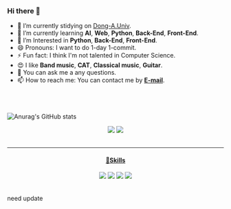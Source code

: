 ### Hi there 👋


- 🔭 I’m currently stidying on [Dong-A.Univ](donga.ac.kr).
- 🌱 I’m currently learning **AI**, **Web**, **Python**, **Back-End**, **Front-End**.
- 🤨 I’m Interested in **Python**, **Back-End**, **Front-End**.
- 😄 Pronouns: I want to do 1-day 1-commit.
- ⚡ Fun fact: I think I'm not talented in Computer Science.
- 😍 I like **Band music**, **CAT**, **Classical music**, **Guitar**.
- 💬 You can ask me a any questions.
- 📫 How to reach me: You can contact me by **[E-mail](moomin9805@gmail.com)**.
<br/>
<br/>
<!--<a href="버튼을 눌렀을 때 이동할 링크" target="_blank"><img src="https://img.shields.io/badge/뱃지레이블-배경색?style=뱃지모양&logo=로고&logoColor=로고색상"/></a>-->

![Anurag's GitHub stats](https://github-readme-stats.vercel.app/api?username=98moomin&show_icons=true&theme=radical)

<div align=center>
<a href="https://www.instagram.com/msnswoe/" target="_blank"><img src="https://img.shields.io/badge/msnswoe-FF3399?style=flat-square&logo=instagram&logoColor=white"/></a>
<a href="https://github.com/98moomin" target="_blank"><img src="https://hits.seeyoufarm.com/api/count/incr/badge.svg?url=https%3A%2F%2Fgithub.com%2F98moomin&count_bg=%23000000&title_bg=%23FFCD61&icon=verizon.svg&icon_color=%23FF0000&title=HITS&edge_flat=true"/></a>
</div>
<!--[![Hits](https://hits.seeyoufarm.com/api/count/incr/badge.svg?url=https%3A%2F%2Fgithub.com%2F98moomin&count_bg=%23000000&title_bg=%23FFCD61&icon=verizon.svg&icon_color=%23FF0000&title=HITS&edge_flat=true)](https://github.com/98moomin)-->
<br/>

***

#### <div align=center><u>💪Skills</u></div>
<div align=center><a href="https://www.python.org/" target="_blank"><img src="https://img.shields.io/badge/python-blue?style=flat-square&logo=python&logoColor=white"/></a>
<a href="https://developer.mozilla.org/ko/docs/Web/HTML" target="_blank"><img src="https://img.shields.io/badge/HTML-orange?style=flat-square&logo=HTML5&logoColor=white"/></a>
<a href="https://developer.mozilla.org/ko/docs/Web/JavaScript" target="_blank"><img src="https://img.shields.io/badge/JavaScript-black?style=flat-square&logo=javascript&logoColor=yellow"/></a>
<a href="https://nodejs.org/ko/" target="_blank"><img src="https://img.shields.io/badge/Nodejs-CFFFE5?style=flat-square&logo=Node.js&logoColor=green"/></a></div>
<br/>
<br/>
need update
